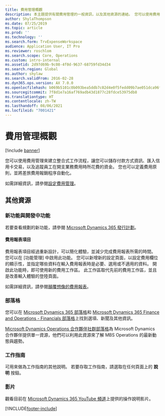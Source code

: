 ```yaml
---
title: 費用管理概觀
description: 本主題提供有關費用管理的一般資訊，以及其他資源的連結。 您可以使用費用管理來建立整合式工作流程，讓您可以儲存付款方式資訊、匯入信用卡交易，以及追蹤員工在開支業務費用時所花費的資金。
author: ShylaThompson
ms.date: 07/25/2019
ms.topic: article
ms.prod: ''
ms.technology: ''
ms.search.form: TrvExpenseWorkspace
audience: Application User, IT Pro
ms.reviewer: roschlom
ms.search.scope: Core, Operations
ms.custom: intro-internal
ms.assetid: 2d97d69b-9c08-4f0d-9637-68759fd34d34
ms.search.region: Global
ms.author: shylaw
ms.search.validFrom: 2016-02-28
ms.dyn365.ops.version: AX 7.0.0
ms.openlocfilehash: b069b5101c0b093bea5ddb7c02d4e0f5fedd09b7ae051dca96f620b164c17fd3
ms.sourcegitcommit: 7f8d1e7a16af769adb43d1877c28fdce53975db8
ms.translationtype: HT
ms.contentlocale: zh-TW
ms.lasthandoff: 08/06/2021
ms.locfileid: "7001421"
---
```

# <a name="expense-management-overview"></a>費用管理概觀

[!include [banner](../includes/banner.md)]

您可以使用費用管理來建立整合式工作流程，讓您可以儲存付款方式資訊、匯入信用卡交易，以及追蹤員工在開支業務費用時所花費的資金。 您也可以定義費用原則，並將差旅費用報銷程序自動化。

如需詳細資訊，請參閱[設定費用管理](plan-expense-management.md)。

## <a name="additional-resources"></a>其他資源

### <a name="whats-new-and-in-development"></a>新功能與開發中功能

若要查看規劃的新功能，請參閱 [Microsoft Dynamics 365 發行計劃](/dynamics365/release-plans/)。

#### <a name="expense-report-entry"></a>費用報表項目

費用報表項目經過重新設計，可以簡化體驗，並減少完成費用報表所需的時間。 您可以在 [功能管理] 中啟用此功能。 您可以新增新的設定頁面，以設定費用欄位的顯示性，並指定哪些資料在輸入費用報表時是必要、選用或不適用的資料。 開啟此功能時，即可使用新的費用工作區。 此工作區取代先前的費用工作區，並且是改善輸入體驗的登陸頁面。

如需詳細資訊，請參閱[顛覆想像的費用報表](ExpenseWorkspaceNew.md)。

### <a name="blogs"></a>部落格

您可以在 [Microsoft Dynamics 365 部落格](https://community.dynamics.com/b/msftdynamicsblog?c=Enterprise)和 [Microsoft Dynamics 365 Finance and Operations - Financials 部落格](https://community.dynamics.com/365/financeandoperations/b/financials)上找到選項、新聞及其他資訊。

[Microsoft Dynamics Operations 合作夥伴社群部落格](https://community.dynamics.com/partner/b/operationspartnercommunityblog)為 Microsoft Dynamics 合作夥伴提供單一資源，他們可以利用此資源來了解 MBS Operations 的最新動態與趨勢。

### <a name="task-guides"></a>工作指南

可用來做為工作指南的其他説明。 若要存取工作指南，請選取在任何頁面上的 **說明** 按鈕。

### <a name="videos"></a>影片

觀看目前在 [Microsoft Dynamics 365 YouTube 頻道](https://www.youtube.com/channel/UCJGCg4rB3QSs8y_1FquelBQ)上提供的操作說明影片。


[!INCLUDE[footer-include](../includes/footer-banner.md)]